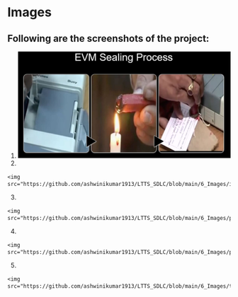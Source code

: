 # Images

## Following are the screenshots of the project:

1.
   <img src="https://github.com/ashwinikumar1913/LTTS_SDLC/blob/main/6_Images/evm%20sealing%20process.JPG"/>

2.

    <img src="https://github.com/ashwinikumar1913/LTTS_SDLC/blob/main/6_Images/issue.JPG"/>
3.

    <img src="https://github.com/ashwinikumar1913/LTTS_SDLC/blob/main/6_Images/process.JPG"/>
4.


    <img src="https://github.com/ashwinikumar1913/LTTS_SDLC/blob/main/6_Images/proposed%20model.JPG"/>

5.

    <img src="https://github.com/ashwinikumar1913/LTTS_SDLC/blob/main/6_Images/tampering.JPG"/>



    
